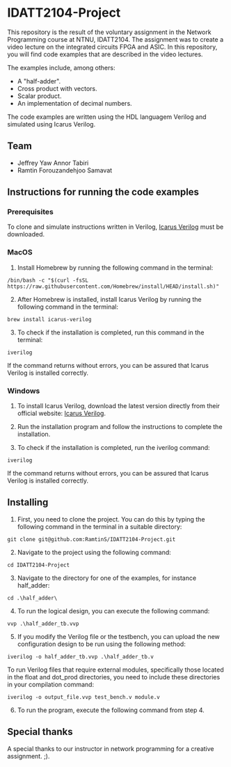 # IDATT2104-Project
This repository is the result of the voluntary assignment in the Network Programming course at NTNU, IDATT2104. The assignment was to create a video lecture on the integrated circuits FPGA and ASIC. In this repository, you will find code examples that are described in the video lectures.

The examples include, among others:
* A "half-adder".
* Cross product with vectors.
* Scalar product.
* An implementation of decimal numbers.

The code examples are written using the HDL languagem Verilog and simulated using Icarus Verilog.

## Team
* Jeffrey Yaw Annor Tabiri
* Ramtin Forouzandehjoo Samavat

## Instructions for running the code examples

### Prerequisites
To clone and simulate instructions written in Verilog, [Icarus Verilog](https://bleyer.org/icarus/) must be downloaded.

### MacOS
1. Install Homebrew by running the following command in the terminal:
```
/bin/bash -c "$(curl -fsSL https://raw.githubusercontent.com/Homebrew/install/HEAD/install.sh)"
```
2. After Homebrew is installed, install Icarus Verilog by running the following command in the terminal:
```
brew install icarus-verilog
``` 
3. To check if the installation is completed, run this command in the terminal:
```
iverilog
```
If the command returns without errors, you can be assured that Icarus Verilog is installed correctly.

### Windows
1. To install Icarus Verilog, download the latest version directly from their official website: [Icarus Verilog](https://bleyer.org/icarus/).

2. Run the installation program and follow the instructions to complete the installation.

3. To check if the installation is completed, run the iverilog command:
```
iverilog
```
If the command returns without errors, you can be assured that Icarus Verilog is installed correctly.


## Installing
1. First, you need to clone the project. You can do this by typing the following command in the terminal in a suitable directory:
```
git clone git@github.com:RamtinS/IDATT2104-Project.git
```

2. Navigate to the project using the following command:
```
cd IDATT2104-Project
```

3. Navigate to the directory for one of the examples, for instance half_adder:
```
cd .\half_adder\
```

4. To run the logical design, you can execute the following command:
```
vvp .\half_adder_tb.vvp
```

5. If you modify the Verilog file or the testbench, you can upload the new configuration design to be run using the following method:
```
iverilog -o half_adder_tb.vvp .\half_adder_tb.v
```

To run Verilog files that require external modules, specifically those located in the float and dot_prod directories, you need to include these directories in your compilation command:
```
iverilog -o output_file.vvp test_bench.v module.v
```


6. To run the program, execute the following command from step 4.

## Special thanks
A special thanks to our instructor in network programming for a creative assignment. ;). 
